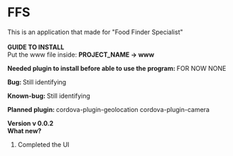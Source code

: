 # FFS
This is an application that made for "Food Finder Specialist"
<br />
<br />
<b> GUIDE TO INSTALL </b>
<br />
Put the www file inside:
<b> PROJECT_NAME -> www </b>

<b> Needed plugin to install before able to use the program: </b>
FOR NOW NONE

<b> Bug: </b>
Still identifying

<b> Known-bug: </b>
Still identifying

<b> Planned plugin: </b>
cordova-plugin-geolocation
cordova-plugin-camera

<b> Version v 0.0.2 </b>
<br />
<b> What new? </b>
1. Completed the UI
